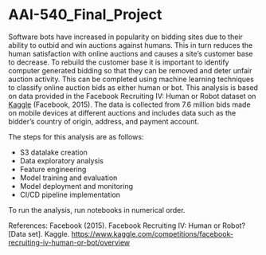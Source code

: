 # AAI-540_Final_Project
Software bots have increased in popularity on bidding sites due to their ability to outbid and win auctions against humans. This in turn reduces the human satisfaction with online auctions and causes a site’s customer base to decrease. To rebuild the customer base it is important to identify computer generated bidding so that they can be removed and deter unfair auction activity. This can be completed using machine learning techniques to classify online auction bids as either human or bot. This analysis is based on data provided in the Facebook Recruiting IV: Human or Robot dataset on [Kaggle](https://www.kaggle.com/competitions/facebook-recruiting-iv-human-or-bot/data) (Facebook, 2015). The data is collected from 7.6 million bids made on mobile devices at different auctions and includes data such as the bidder’s country of origin, address, and payment account.

The steps for this analysis are as follows:  
- S3 datalake creation
- Data exploratory analysis
- Feature engineering
- Model training and evaluation
- Model deployment and monitoring
- CI/CD pipeline implementation

To run the analysis, run notebooks in numerical order. 

References:
Facebook (2015). Facebook Recruiting IV: Human or Robot? [Data set]. Kaggle. https://www.kaggle.com/competitions/facebook-recruiting-iv-human-or-bot/overview 
